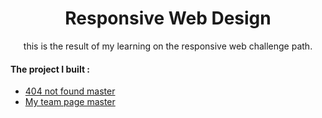<h1 align="center">Responsive Web Design</h1>

<p align="center">this is the result of my learning on the responsive web challenge path.</p>

<h4> The project I built :</h4>

- [404 not found master](https://github.com/PangestuNcp/Devchallenges.io/tree/main/Responsive%20Web%20Developer/1.404%20not%20found%20master)
- [My team page master](https://github.com/PangestuNcp/Devchallenges.io/tree/main/Responsive%20Web%20Developer/2.My%20team%20page%20master)
